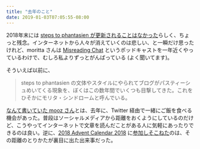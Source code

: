 ```yaml
---
title: "去年のこと"
date: 2019-01-03T07:05:55-08:00
---
```


2018年末には [steps to phantasien が更新されることはなかった][OMO]らしく、ちょっと残念。インターネットから人々が消えていくのは悲しい、と一瞬だけ思ったけれど、moritta さんは [Misreading Chat][MISREADING] というポッドキャストを一年近くやっているわけで、むしろ私よりずっとがんばっている (よく聞いてます)。

そういえば以前に、

> steps to phantasien の文体やスタイルにやられてブログがパスティーシュめいてくる現象を、ぼくはこの数年間でいくつも目撃してきた。これをひそかにモリタ・シンドロームと呼んでいる。

[なんて書いていた mooz さん][MOOZ]とは、去年に、Twitter 経由で一緒にご飯を食べる機会があった。普段はソーシャルメディアから距離をおくようにしているのだけど、こうやってインターネットで文章を読んだことがある人に気軽にあったりできるのは良い。逆に、[2018 Advent Calendar 2018][2018AC] に[参加しそこねた][TAIZOOO]のは、その距離のとりかたが裏目に出た出来事だった。

[OMO]: https://twitter.com/omo2009/status/1080317261334773762
[MISREADING]: https://misreading.chat
[MOOZ]: https://twitter.com/stillpedant/status/384605170622922754
[2018AC]: https://adventar.org/calendars/3289
[TAIZOOO]: https://twitter.com/taizooo/status/1061908136422830080
